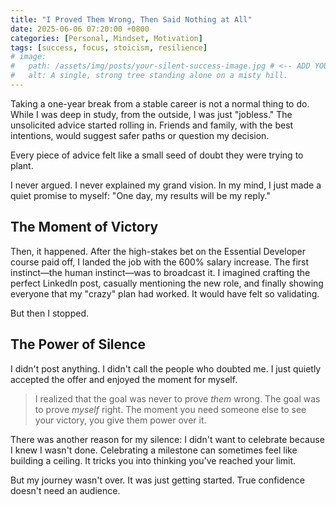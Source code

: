 ```yaml
---
title: "I Proved Them Wrong, Then Said Nothing at All"
date: 2025-06-06 07:20:00 +0800
categories: [Personal, Mindset, Motivation]
tags: [success, focus, stoicism, resilience]
# image:
#   path: /assets/img/posts/your-silent-success-image.jpg # <-- ADD YOUR IMAGE PATH HERE
#   alt: A single, strong tree standing alone on a misty hill.
---
```


Taking a one-year break from a stable career is not a normal thing to do. While I was deep in study, from the outside, I was just "jobless." The unsolicited advice started rolling in. Friends and family, with the best intentions, would suggest safer paths or question my decision.

Every piece of advice felt like a small seed of doubt they were trying to plant.

I never argued. I never explained my grand vision. In my mind, I just made a quiet promise to myself: "One day, my results will be my reply."

## The Moment of Victory

Then, it happened. After the high-stakes bet on the Essential Developer course paid off, I landed the job with the 600% salary increase. The first instinct—the human instinct—was to broadcast it. I imagined crafting the perfect LinkedIn post, casually mentioning the new role, and finally showing everyone that my "crazy" plan had worked. It would have felt so validating.

But then I stopped.

## The Power of Silence

I didn't post anything. I didn't call the people who doubted me. I just quietly accepted the offer and enjoyed the moment for myself.

> I realized that the goal was never to prove *them* wrong. The goal was to prove *myself* right. The moment you need someone else to see your victory, you give them power over it.

There was another reason for my silence: I didn't want to celebrate because I knew I wasn't done. Celebrating a milestone can sometimes feel like building a ceiling. It tricks you into thinking you've reached your limit.

But my journey wasn't over. It was just getting started. True confidence doesn't need an audience.